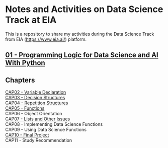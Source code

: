 # Notes and Activities on Data Science Track at EIA
This is a repository to share my activities during the Data Science Track from EIA (https://www.eia.ai/) platform.

## <a href="[01 - Programming Logic for Data Science and AI With Python](https://github.com/lincolntneves/course-eia-data-science-track/tree/main/01%20-%20Programming%20Logic%20for%20Data%20Science%20and%20AI%20With%20Python)">01 - Programming Logic for Data Science and AI With Python</a>
## Chapters
<a href="https://github.com/lincolntneves/course-eia-data-science-track/tree/main/01%20-%20Programming%20Logic%20for%20Data%20Science%20and%20AI%20With%20Python/CAP02%20-%20Variable%20Declaration">CAP02 - Variable Declaration</a> <br/>
<a href="https://github.com/lincolntneves/course-eia-data-science-track/tree/main/01%20-%20Programming%20Logic%20for%20Data%20Science%20and%20AI%20With%20Python/CAP03%20-%20Decision%20Structures">CAP03 - Decision Structures</a><br/>
<a href="https://github.com/lincolntneves/course-eia-data-science-track/tree/main/01%20-%20Programming%20Logic%20for%20Data%20Science%20and%20AI%20With%20Python/CAP04%20-%20Repetition%20Structures">CAP04 - Repetition Structures<a/><br/>
<a href="https://github.com/lincolntneves/course-eia-data-science-track/tree/main/01%20-%20Programming%20Logic%20for%20Data%20Science%20and%20AI%20With%20Python/CAP05%20-%20Functions">CAP05 - Functions</a><br/>
CAP06 - Object Orientation<br/>
<a href="https://github.com/lincolntneves/course-eia-data-science-track/tree/main/01%20-%20Programming%20Logic%20for%20Data%20Science%20and%20AI%20With%20Python/CAP07%20-%20Lists%20and%20Other%20Issues">CAP07 - Lists and Other Issues</a><br/>
CAP08 - Implementing Data Science Functions<br/>
CAP09 - Using Data Science Functions<br/>
<a href="https://github.com/lincolntneves/course-eia-data-science-track/tree/main/01%20-%20Programming%20Logic%20for%20Data%20Science%20and%20AI%20With%20Python/CAP10%20-%20Final%20Project">CAP10 - Final Project</a><br/>
CAP11 - Study Recommendation<br/>


